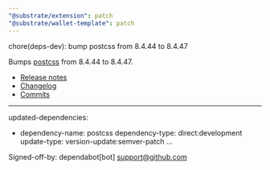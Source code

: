 ```yaml
---
"@substrate/extension": patch
"@substrate/wallet-template": patch
---
```


chore(deps-dev): bump postcss from 8.4.44 to 8.4.47

Bumps [postcss](https://github.com/postcss/postcss) from 8.4.44 to 8.4.47.
- [Release notes](https://github.com/postcss/postcss/releases)
- [Changelog](https://github.com/postcss/postcss/blob/main/CHANGELOG.md)
- [Commits](https://github.com/postcss/postcss/compare/8.4.44...8.4.47)

---
updated-dependencies:
- dependency-name: postcss
  dependency-type: direct:development
  update-type: version-update:semver-patch
...

Signed-off-by: dependabot[bot] <support@github.com>
